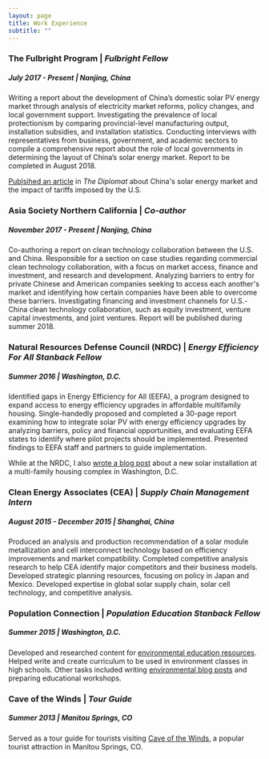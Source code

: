 ```yaml
---
layout: page
title: Work Experience
subtitle: ""
---
```



### The Fulbright Program | *Fulbright Fellow*
##### July 2017 - Present | Nanjing, China
Writing a report about the development of China’s domestic solar PV energy market through analysis of electricity market reforms, policy changes, and local government support. Investigating the prevalence of local protectionism by comparing provincial-level manufacturing output, installation subsidies, and installation statistics. Conducting interviews with representatives from business, government, and academic sectors to compile a comprehensive report about the role of local governments in determining the layout of China’s solar energy market. Report to be completed in August 2018.

[Publsihed an article](https://thediplomat.com/2018/02/chinas-solar-power-dominance-and-trumps-trade-tariffs/) in *The Diplomat* about China's solar energy market and the impact of tariffs imposed by the U.S.

### Asia Society Northern California | *Co-author*
##### November 2017 - Present | Nanjing, China
Co-authoring a report on clean technology collaboration between the U.S. and China. Responsible for a section on case studies regarding commercial clean technology collaboration, with a focus on market access, finance and investment, and research and development. Analyzing barriers to entry for private Chinese and American companies seeking to access each another's market and identifying how certain companies have been able to overcome these barriers. Investigating financing and investment channels for U.S.-China clean technology collaboration, such as equity investment, venture capital investments, and joint ventures. Report will be published during summer 2018.

### Natural Resources Defense Council (NRDC) | *Energy Efficiency For All Stanback Fellow* 
##### Summer 2016 | Washington, D.C.
Identified gaps in Energy Efficiency for All (EEFA), a program designed to expand access to energy efficiency upgrades in affordable multifamily housing. Single-handedly proposed and completed a 30-page report examining how to integrate solar PV with energy efficiency upgrades by analyzing barriers, policy and financial opportunities, and evaluating EEFA states to identify where pilot projects should be implemented. Presented findings to EEFA staff and partners to guide implementation.

While at the NRDC, I also [wrote a blog post](https://www.nrdc.org/experts/deron-lovaas/channel-square-where-sustainability-meets-affordability) about a new solar installation at a multi-family housing complex in Washington, D.C.

### Clean Energy Associates (CEA) | *Supply Chain Management Intern*
##### August 2015  - December 2015 | Shanghai, China
Produced an analysis and production recommendation of a solar module metallization and cell interconnect technology based on efficiency improvements and market compatibility. Completed competitive analysis research to help CEA identify major competitors and their business models. Developed strategic planning resources, focusing on policy in Japan and Mexico. Developed expertise in global solar supply chain, solar cell technology, and competitive analysis.

### Population Connection | *Population Education Stanback Fellow*
##### Summer 2015 | Washington, D.C.
Developed and researched content for [environmental education resources](http://worldpopulationhistory.org/). Helped write and create curriculum to be used in environment classes in high schools. Other tasks included writing [environmental blog posts](https://populationeducation.org/book-review-lester-browns-the-great-transition/) and preparing educational workshops.

### Cave of the Winds | *Tour Guide*
##### Summer 2013 | Manitou Springs, CO
Served as a tour guide for tourists visiting [Cave of the Winds](https://caveofthewinds.com/), a popular tourist attraction in Manitou Springs, CO.

